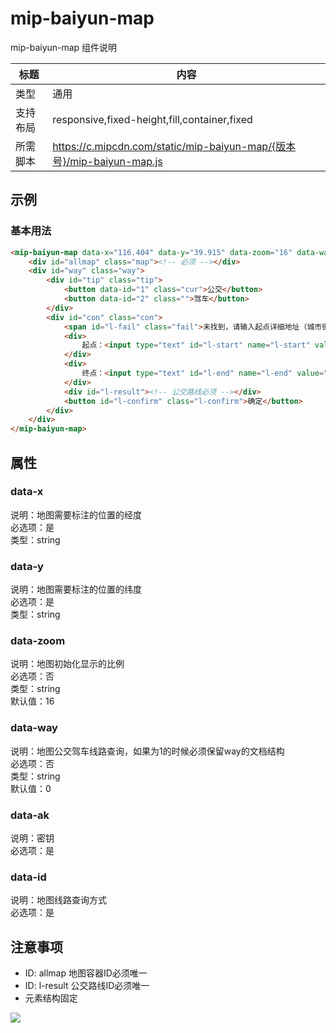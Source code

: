 # mip-baiyun-map

mip-baiyun-map 组件说明

标题|内容
----|----
类型|通用
支持布局|responsive,fixed-height,fill,container,fixed
所需脚本|https://c.mipcdn.com/static/mip-baiyun-map/{版本号}/mip-baiyun-map.js

## 示例

### 基本用法
```html
<mip-baiyun-map data-x="116.404" data-y="39.915" data-zoom="16" data-way="1" data-ak="密钥">
	<div id="allmap" class="map"><!-- 必须 --></div>
	<div id="way" class="way">
		<div id="tip" class="tip">
			<button data-id="1" class="cur">公交</button>
			<button data-id="2" class="">驾车</button>
		</div>
		<div id="con" class="con">
			<span id="l-fail" class="fail">未找到，请输入起点详细地址（城市街名号）</span>
			<div>
				起点：<input type="text" id="l-start" name="l-start" value="">
			</div>
			<div>
				终点：<input type="text" id="l-end" name="l-end" value="">
			</div>
			<div id="l-result"><!-- 公交路线必须 --></div>
			<button id="l-confirm" class="l-confirm">确定</button>
		</div>
	</div>
</mip-baiyun-map>
```

## 属性 

### data-x

说明：地图需要标注的位置的经度  
必选项：是  
类型：string  

### data-y

说明：地图需要标注的位置的纬度  
必选项：是  
类型：string  

### data-zoom

说明：地图初始化显示的比例  
必选项：否  
类型：string  
默认值：16  

### data-way

说明：地图公交驾车线路查询，如果为1的时候必须保留way的文档结构  
必选项：否  
类型：string  
默认值：0  

### data-ak

说明：密钥  
必选项：是  

### data-id

说明：地图线路查询方式  
必选项：是  


## 注意事项
  
- ID: allmap 地图容器ID必须唯一  
- ID: l-result 公交路线ID必须唯一  
- 元素结构固定  
  
![](https://cloud.githubusercontent.com/assets/13213114/22011830/f882e586-dccb-11e6-9f05-657f88cd925f.gif)
